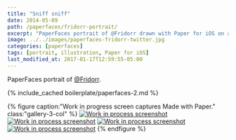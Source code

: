 ```yaml
---
title: "Sniff sniff"
date: 2014-05-09
path: /paperfaces/fridorr-portrait/
excerpt: "PaperFaces portrait of @Fridorr drawn with Paper for iOS on an iPad."
image: ../../images/paperfaces-fridorr-twitter.jpg
categories: [paperfaces]
tags: [portrait, illustration, Paper for iOS]
last_modified_at: 2017-01-17T12:59:55-05:00
---
```


PaperFaces portrait of [@Fridorr](https://twitter.com/Fridorr).

{% include_cached boilerplate/paperfaces-2.md %}

{% figure caption:"Work in progress screen captures Made with Paper." class:"gallery-3-col" %}
[![Work in process screenshot](../../images/paperfaces-fridorr-process-1-600.jpg)](../../images/paperfaces-fridorr-process-1-lg.jpg) [![Work in process screenshot](../../images/paperfaces-fridorr-process-2-600.jpg)](../../images/paperfaces-fridorr-process-2-lg.jpg) [![Work in process screenshot](../../images/paperfaces-fridorr-process-3-600.jpg)](../../images/paperfaces-fridorr-process-3-lg.jpg) [![Work in process screenshot](../../images/paperfaces-fridorr-process-4-600.jpg)](../../images/paperfaces-fridorr-process-4-lg.jpg)
{% endfigure %}
